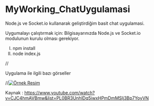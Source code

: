 <h1> MyWorking_ChatUygulamasi </h1>

<p>Node.js ve Socket.io kullanarak geliştirdiğim basit chat uygulamasi.</p>
 
<p>Uygumalayı çalıştırmak için:
 Bilgisayarınızda Node.js ve Socket.io modulunun kurulu olması gerekiyor.
<ol type="I">
   <li>npm install</li>
   <li>node index.js</li>
</ol></p>
            
//<p>Uygulama ile ilgili bazı görseller</p>


//<a href="#"><img src="public/gorsel/html.jpg" alt="Örnek Resim" /></a>

Kaynak : https://www.youtube.com/watch?v=CJC4hmAVBmw&list=PL0BR3UnhlDq5iwxHPmDmMSlj3Bp7YoyVN

